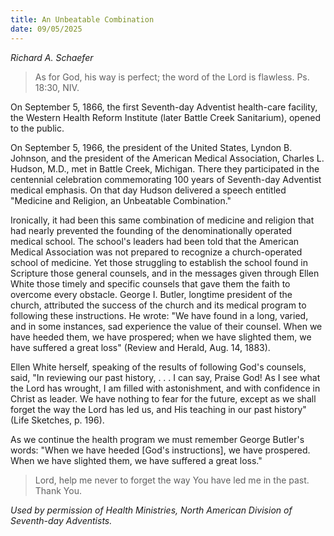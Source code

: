 ```yaml
---
title: An Unbeatable Combination
date: 09/05/2025
---
```


_Richard A. Schaefer_

> <p></p>
> As for God, his way is perfect; the word of the Lord is flawless. Ps. 18:30, NIV.

On September 5, 1866, the first Seventh-day Adventist health-care facility, the Western Health Reform Institute (later Battle Creek Sanitarium), opened to the public.

On September 5, 1966, the president of the United States, Lyndon B. Johnson, and the president of the American Medical Association, Charles L. Hudson, M.D., met in Battle Creek, Michigan. There they participated in the centennial celebration commemorating 100 years of Seventh-day Adventist medical emphasis. On that day Hudson delivered a speech entitled "Medicine and Religion, an Unbeatable Combination."

Ironically, it had been this same combination of medicine and religion that had nearly prevented the founding of the denominationally operated medical school. The school's leaders had been told that the American Medical Association was not prepared to recognize a church-operated school of medicine. Yet those struggling to establish the school found in Scripture those general counsels, and in the messages given through Ellen White those timely and specific counsels that gave them the faith to overcome every obstacle. George I. Butler, longtime president of the church, attributed the success of the church and its medical program to following these instructions. He wrote: "We have found in a long, varied, and in some instances, sad experience the value of their counsel. When we have heeded them, we have prospered; when we have slighted them, we have suffered a great loss" (Review and Herald, Aug. 14, 1883).

Ellen White herself, speaking of the results of following God's counsels, said, "In reviewing our past history, . . . I can say, Praise God! As I see what the Lord has wrought, I am filled with astonishment, and with confidence in Christ as leader. We have nothing to fear for the future, except as we shall forget the way the Lord has led us, and His teaching in our past history" (Life Sketches, p. 196).

As we continue the health program we must remember George Butler's words: "When we have heeded [God's instructions], we have prospered. When we have slighted them, we have suffered a great loss."

> <callout></callout>
> Lord, help me never to forget the way You have led me in the past. Thank You.

_Used by permission of Health Ministries, North American Division of Seventh-day Adventists._